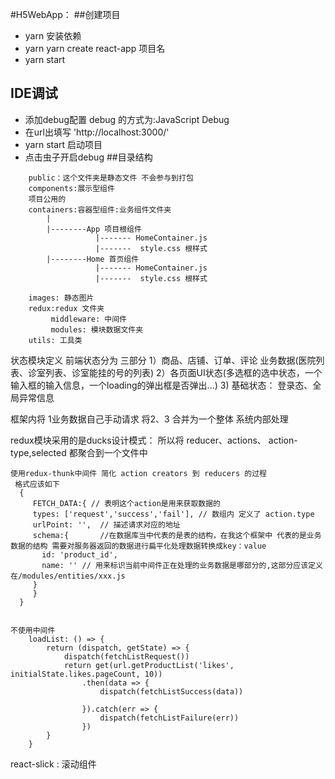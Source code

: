 #H5WebApp：
##创建项目
* yarn 安装依赖
* yarn yarn create react-app 项目名
* yarn start
## IDE调试
* 添加debug配置 debug 的方式为:JavaScript Debug  
* 在url出填写 'http://localhost:3000/'
* yarn start 启动项目
* 点击虫子开启debug
##目录结构
````$xslt
    public：这个文件夹是静态文件 不会参与到打包
    components:展示型组件
    项目公用的
    containers:容器型组件:业务组件文件夹
        |
        |--------App 项目根组件
                   |------- HomeContainer.js 
                   |-------  style.css 根样式
        |--------Home 首页组件
                   |------- HomeContainer.js 
                   |-------  style.css 根样式   
                           
    images: 静态图片
    redux:redux 文件夹
         middleware: 中间件
         modules: 模块数据文件夹
    utils: 工具类
````
状态模块定义
前端状态分为 三部分
1）商品、店铺、订单、评论 业务数据(医院列表、诊室列表、诊室能挂的号的列表)
2）各页面UI状态(多选框的选中状态，一个输入框的输入信息，一个loading的弹出框是否弹出...)
3) 基础状态： 登录态、全局异常信息


框架内将
1业务数据自己手动请求 将2、3 合并为一个整体 系统内部处理

redux模块采用的是ducks设计模式：
   所以将 reducer、actions、 action-type,selected 都聚合到一个文件中
   
   ````$xslt
使用redux-thunk中间件 简化 action creators 到 reducers 的过程
    格式应该如下
     {
        FETCH_DATA:{ // 表明这个action是用来获取数据的
        types: ['request','success','fail'], // 数组内 定义了 action.type
        urlPoint: '',  // 描述请求对应的地址
        schema:{       //在数据库当中代表的是表的结构，在我这个框架中 代表的是业务数据的结构 需要对服务器返回的数据进行扁平化处理数据转换成key：value
          id: 'product_id',
          name: '' // 用来标识当前中间件正在处理的业务数据是哪部分的,这部分应该定义在/modules/entities/xxx.js 
        }
        }
     }  
````


````$xslt

不使用中间件
    loadList: () => {
        return (dispatch, getState) => {
            dispatch(fetchListRequest())
            return get(url.getProductList('likes', initialState.likes.pageCount, 10))
                .then(data => {
                    dispatch(fetchListSuccess(data))

                }).catch(err => {
                    dispatch(fetchListFailure(err))
                })
        }
    }
````
react-slick : 滚动组件